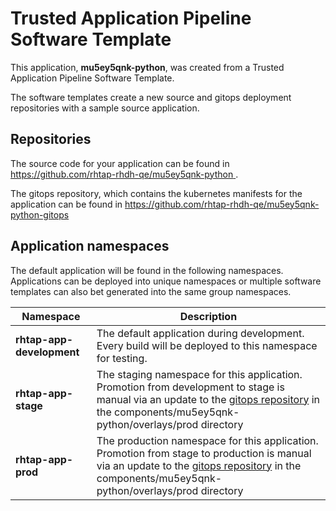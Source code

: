 # Trusted Application Pipeline Software Template

This application, **mu5ey5qnk-python**, was created from a Trusted Application Pipeline Software Template.

The software templates create a new source and gitops deployment repositories with a sample source application. 

## Repositories

The source code for your application can be found in [https://github.com/rhtap-rhdh-qe/mu5ey5qnk-python ](https://github.com/rhtap-rhdh-qe/mu5ey5qnk-python ).
 
The gitops repository, which contains the kubernetes manifests for the application can be found in 
[https://github.com/rhtap-rhdh-qe/mu5ey5qnk-python-gitops ](https://github.com/rhtap-rhdh-qe/mu5ey5qnk-python-gitops ) 

## Application namespaces 

The default application will be found in the following namespaces. Applications can be deployed into unique namespaces or multiple software templates can also bet generated into the same group namespaces.  

|  Namespace   |  Description   |  
| -------- | -------- |   
| **rhtap-app-development** | The default application during development. Every build will be deployed to this namespace for testing. | 
| **rhtap-app-stage** | The staging namespace for this application. Promotion from development to stage is manual via an update to the [gitops repository](https://github.com/rhtap-rhdh-qe/mu5ey5qnk-python-gitops ) in the components/mu5ey5qnk-python/overlays/prod directory |  
| **rhtap-app-prod** | The production namespace for this application. Promotion from stage to production is manual via an update to the [gitops repository](https://github.com/rhtap-rhdh-qe/mu5ey5qnk-python-gitops ) in the components/mu5ey5qnk-python/overlays/prod directory | 